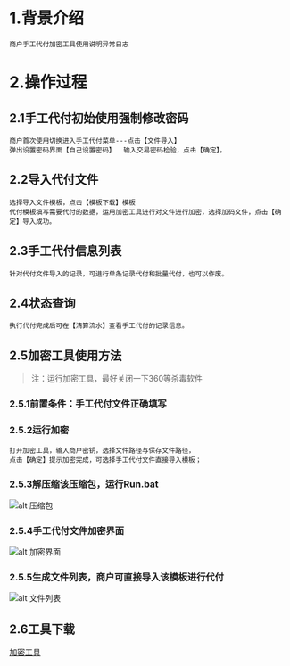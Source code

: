 ﻿
#    




# 1.背景介绍
```
商户手工代付加密工具使用说明异常日志
```

# 2.操作过程
## 2.1手工代付初始使用强制修改密码


```
商户首次使用切换进入手工代付菜单---点击【文件导入】 
弹出设置密码界面【自己设置密码】  输入交易密码检验，点击【确定】。
```
## 2.2导入代付文件

```
选择导入文件模板，点击【模板下载】模板   
代付模板填写需要代付的数据，运用加密工具进行对文件进行加密，选择加码文件，点击【确定】导入成功。
```

## 2.3手工代付信息列表

```
针对代付文件导入的记录，可进行单条记录代付和批量代付，也可以作废。
```

## 2.4状态查询

```
执行代付完成后可在【清算流水】查看手工代付的记录信息。
```

## 2.5加密工具使用方法
> 注：运行加密工具，最好关闭一下360等杀毒软件

### 2.5.1前置条件：手工代付文件正确填写
### 2.5.2运行加密
```
打开加密工具，输入商户密钥，选择文件路径与保存文件路径，
点击【确定】提示加密完成，可选择手工代付文件直接导入模板；
```

### 2.5.3解压缩该压缩包，运行Run.bat
 ![alt 压缩包](/iamge/defray/2.5.3.png)

### 2.5.4手工代付文件加密界面
 ![alt 加密界面](/iamge/defray/2.5.4.png)

### 2.5.5生成文件列表，商户可直接导入该模板进行代付
 ![alt 文件列表](/iamge/defray/2.5.5.png)

## 2.6工具下载

<a href="/open_api/document/Launcher.zip">加密工具</a>







	

	
	
